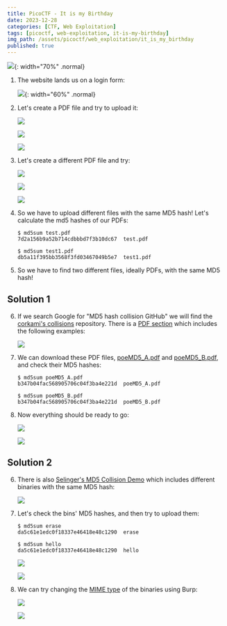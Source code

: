 ```yaml
---
title: PicoCTF - It is my Birthday
date: 2023-12-28
categories: [CTF, Web Exploitation]
tags: [picoctf, web-exploitation, it-is-my-birthday]
img_path: /assets/picoctf/web_exploitation/it_is_my_birthday
published: true
---
```


![](room_banner.png){: width="70%" .normal}

1. The website lands us on a login form:

    ![](home.png){: width="60%" .normal}

2. Let's create a PDF file and try to upload it:

    ![](test_pdf.png)

    ![](test_upload.png)

    ![](error_message.png)

3. Let's create a different PDF file and try:

    ![](test1_pdf.png)

    ![](test_upload_1.png)

    ![](error_message_2.png)

4. So we have to upload different files with the same MD5 hash! Let's calculate the md5 hashes of our PDFs:

    ```shell
    $ md5sum test.pdf
    7d2a156b9a52b714cdbbbd7f3b10dc67  test.pdf

    $ md5sum test1.pdf
    db5a11f395bb3568f3fd03467049b5e7  test1.pdf
    ```

5. So we have to find two different files, ideally PDFs, with the same MD5 hash!

## Solution 1

6. If we search Google for "MD5 hash collision GitHub" we will find the [corkami's collisions](https://github.com/corkami/collisions) repository. There is a [PDF section](https://github.com/corkami/collisions#pdf) which includes the following examples:

    ![](pdf_repo.png)

7. We can download these PDF files, [poeMD5_A.pdf](https://github.com/corkami/collisions/blob/master/examples/poeMD5_A.pdf) and [poeMD5_B.pdf](https://github.com/corkami/collisions/blob/master/examples/poeMD5_B.pdf), and check their MD5 hashes:

    ```shell
    $ md5sum poeMD5_A.pdf
    b347b04fac568905706c04f3ba4e221d  poeMD5_A.pdf

    $ md5sum poeMD5_B.pdf
    b347b04fac568905706c04f3ba4e221d  poeMD5_B.pdf
    ```

8. Now everything should be ready to go:

    ![](upload_poems.png)

    ![](flag.png)


## Solution 2

6. There is also [Selinger's MD5 Collision Demo](https://www.mscs.dal.ca/~selinger/md5collision/) which includes different binaries with the same MD5 hash:

    ![](bin_md5.png)

7. Let's check the bins' MD5 hashes, and then try to upload them:

    ```shell
    $ md5sum erase
    da5c61e1edc0f18337e46418e48c1290  erase

    $ md5sum hello
    da5c61e1edc0f18337e46418e48c1290  hello
    ```

    ![](bin_upload_browser.png)

    ![](bin_upload_fail.png)

8. We can try changing the [MIME type](https://developer.mozilla.org/en-US/docs/Web/HTTP/Basics_of_HTTP/MIME_types/Common_types) of the binaries using Burp:

    ![](erase_upload_burp.png)

    ![](erase_upload_burp_mod.png)